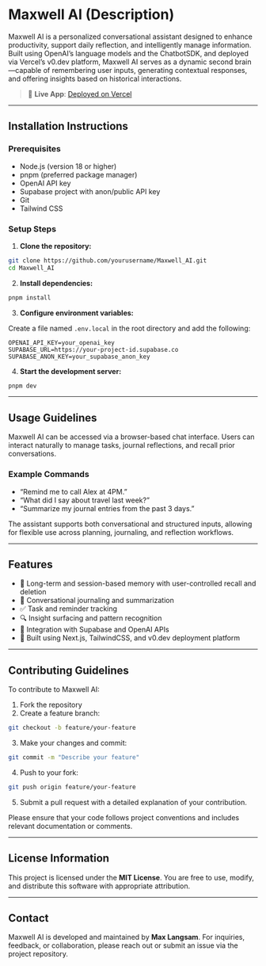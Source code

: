 

# Maxwell AI (Description)

Maxwell AI is a personalized conversational assistant designed to enhance productivity, support daily reflection, and intelligently manage information. Built using OpenAI’s language models and the ChatbotSDK, and deployed via Vercel’s v0.dev platform, Maxwell AI serves as a dynamic second brain—capable of remembering user inputs, generating contextual responses, and offering insights based on historical interactions.

> 🔗 **Live App**: [Deployed on Vercel](https://maxwell-ai.vercel.app/)  
---

## Installation Instructions

### Prerequisites

- Node.js (version 18 or higher)
- pnpm (preferred package manager)
- OpenAI API key
- Supabase project with anon/public API key
- Git
- Tailwind CSS

### Setup Steps

1. **Clone the repository:**

```bash
git clone https://github.com/yourusername/Maxwell_AI.git
cd Maxwell_AI
````

2. **Install dependencies:**

```bash
pnpm install
```

3. **Configure environment variables:**

Create a file named `.env.local` in the root directory and add the following:

```env
OPENAI_API_KEY=your_openai_key
SUPABASE_URL=https://your-project-id.supabase.co
SUPABASE_ANON_KEY=your_supabase_anon_key
```

4. **Start the development server:**

```bash
pnpm dev
```

---

## Usage Guidelines

Maxwell AI can be accessed via a browser-based chat interface. Users can interact naturally to manage tasks, journal reflections, and recall prior conversations.

### Example Commands

* “Remind me to call Alex at 4PM.”
* “What did I say about travel last week?”
* “Summarize my journal entries from the past 3 days.”

The assistant supports both conversational and structured inputs, allowing for flexible use across planning, journaling, and reflection workflows.

---

## Features

* 🧠 Long-term and session-based memory with user-controlled recall and deletion
* 📓 Conversational journaling and summarization
* ✅ Task and reminder tracking
* 🔍 Insight surfacing and pattern recognition
* 🔗 Integration with Supabase and OpenAI APIs
* 🧩 Built using Next.js, TailwindCSS, and v0.dev deployment platform

---

## Contributing Guidelines

To contribute to Maxwell AI:

1. Fork the repository
2. Create a feature branch:

```bash
git checkout -b feature/your-feature
```

3. Make your changes and commit:

```bash
git commit -m "Describe your feature"
```

4. Push to your fork:

```bash
git push origin feature/your-feature
```

5. Submit a pull request with a detailed explanation of your contribution.

Please ensure that your code follows project conventions and includes relevant documentation or comments.

---

## License Information

This project is licensed under the **MIT License**.
You are free to use, modify, and distribute this software with appropriate attribution.

---

## Contact

Maxwell AI is developed and maintained by **Max Langsam**.
For inquiries, feedback, or collaboration, please reach out or submit an issue via the project repository.
